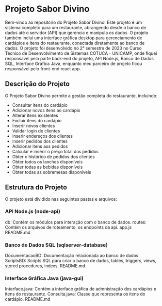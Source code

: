 # Projeto Sabor Divino

Bem-vindo ao repositório do Projeto Sabor Divino! Este projeto é um sistema completo para um restaurante, abrangendo desde o banco de dados até o servidor (API) que gerencia e manipula os dados. O projeto também inclui uma interface gráfica desktop para gerenciamento de cardápios e itens do restaurante, conectada diretamente ao banco de dados.
O projeto foi desenvolvido no 2° semestre de 2023 no Curso Técnico de Desenvolvimento de Sistemas COTUCA - UNICAMP, onde fiquei responsavel pela parte back-end do projeto, API Node.js, Banco de Dados SQL, Interface Gráfica Java, enquanto meu parceiro de projeto ficou responsável pelo front-end react app.

## Descrição do Projeto
O Projeto Sabor Divino permite a gestão completa do restaurante, incluindo:
- Consultar itens do cardápio
- Adicionar novos itens ao cardápio
- Alterar itens existentes
- Excluir itens do cardápio
- Inserir novos clientes
- Validar login de clientes
- Inserir endereços dos clientes
- Inserir pedidos dos clientes
- Adicionar itens aos pedidos
- Calcular e inserir o preço total dos pedidos
- Obter o histórico de pedidos dos clientes
- Obter todos os lanches disponíveis
- Obter todas as bebidas disponíveis
- Obter todas as sobremesas disponíveis

## Estrutura do Projeto
O projeto está dividido nas seguintes pastas e arquivos:

### API Node.js (node-api)
db: Contém os módulos para interação com o banco de dados. 
routes: Contém os arquivos de roteamento, os endpoints da api.
app.js
README.md

### Banco de Dados SQL (sqlserver-database)
DocumentacaoBD: Documentação relacionada ao banco de dados.
ScriptsBD: Scripts SQL para criar o banco de dados, tables, triggers, views, stored procedures, indexs.
README.md

### Interface Gráfica Java (java-gui)
Interface.java: Contém a interface gráfica de admnistração dos cardápios e itens do restaurante.
Consulta.java: Classe que representa os itens do cardápio.
README.md

